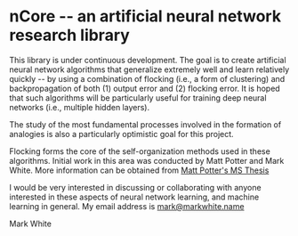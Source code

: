 nCore -- an artificial neural network research library
======================================================

This library is under continuous development.  The goal is to create artificial neural network algorithms that generalize extremely well and learn relatively quickly -- by using a combination of flocking (i.e., a form of clustering) and backpropagation of both (1) output error and (2) flocking error.  It is hoped that such algorithms will be particularly useful for training deep neural networks (i.e., multiple hidden layers).

The study of the most fundamental processes involved in the formation of analogies is also a particularly optimistic goal for this project.  

Flocking forms the core of the self-organization methods used in these algorithms.  Initial work in this area was conducted by Matt Potter and Mark White.  More information can be obtained from [Matt Potter's MS Thesis](http://repository.lib.ncsu.edu/ir/bitstream/1840.16/148/2/etd.pdf)

I would be very interested in discussing or collaborating with anyone interested in these aspects of neural network learning, and machine learning in general.  My email address is mark@markwhite.name

Mark White
